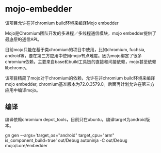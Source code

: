 # mojo-embedder
该项目允许在非chromium build环境来编译Mojo embedder

Mojo是Chromium团队开发的多进程／多线程通信模块，mojo embedder提供了最底层的通信API。

目前mojo只能在基于类chromium的项目中使用，比如chromium, fuchsia, android等，要在第三方应用中使用mojo有点难度。因为mojo绑定了很多chromium依赖，主要来自base和build工具链的直接和间接依赖，mojo甚至依赖libchrome。

该项目精简了mojo对于chromium的依赖，允许在非chromium build环境来编译mojo embedder, chromium基准版本为72.0.3579.0。后面再计划允许在第三方应用中编译mojo。

## 编译
编译依赖chromium depot_tools，目前只在ubuntu，编译target为android版本。

gn gen --args='target_os="android" target_cpu="arm" is_component_build=true' out/Debug
autoninja -C out/Debug mojo/core/embedder
